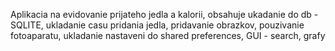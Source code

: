 Aplikacia na evidovanie prijateho jedla a kalorii, obsahuje ukadanie do db - SQLITE, ukladanie casu pridania jedla, pridavanie obrazkov, pouzivanie fotoaparatu, ukladanie nastaveni do shared preferences, GUI - search, grafy